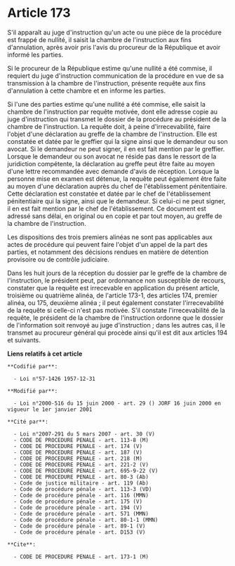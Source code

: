 # Article 173

S'il apparaît au juge d'instruction qu'un acte ou une pièce de la procédure est frappé de nullité, il saisit la chambre de
l'instruction aux fins d'annulation, après avoir pris l'avis du procureur de la République et avoir informé les parties.

Si le procureur de la République estime qu'une nullité a été commise, il requiert du juge d'instruction communication de la
procédure en vue de sa transmission à la chambre de l'instruction, présente requête aux fins d'annulation à cette chambre et
en informe les parties.

Si l'une des parties estime qu'une nullité a été commise, elle saisit la chambre de l'instruction par requête motivée, dont
elle adresse copie au juge d'instruction qui transmet le dossier de la procédure au président de la chambre de l'instruction.
La requête doit, à peine d'irrecevabilité, faire l'objet d'une déclaration au greffe de la chambre de l'instruction. Elle est
constatée et datée par le greffier qui la signe ainsi que le demandeur ou son avocat. Si le demandeur ne peut signer, il en
est fait mention par le greffier. Lorsque le demandeur ou son avocat ne réside pas dans le ressort de la juridiction
compétente, la déclaration au greffe peut être faite au moyen d'une lettre recommandée avec demande d'avis de réception.
Lorsque la personne mise en examen est détenue, la requête peut également être faite au moyen d'une déclaration auprès du
chef de l'établissement pénitentiaire. Cette déclaration est constatée et datée par le chef de l'établissement pénitentiaire
qui la signe, ainsi que le demandeur. Si celui-ci ne peut signer, il en est fait mention par le chef de l'établissement. Ce
document est adressé sans délai, en original ou en copie et par tout moyen, au greffe de la chambre de l'instruction.

Les dispositions des trois premiers alinéas ne sont pas applicables aux actes de procédure qui peuvent faire l'objet d'un
appel de la part des parties, et notamment des décisions rendues en matière de détention provisoire ou de contrôle
judiciaire.

Dans les huit jours de la réception du dossier par le greffe de la chambre de l'instruction, le président peut, par
ordonnance non susceptible de recours, constater que la requête est irrecevable en application du présent article, troisième
ou quatrième alinéa, de l'article 173-1, des articles 174, premier alinéa, ou 175, deuxième alinéa ; il peut également
constater l'irrecevabilité de la requête si celle-ci n'est pas motivée. S'il constate l'irrecevabilité de la requête, le
président de la chambre de l'instruction ordonne que le dossier de l'information soit renvoyé au juge d'instruction ; dans
les autres cas, il le transmet au procureur général qui procède ainsi qu'il est dit aux articles 194 et suivants.

**Liens relatifs à cet article**

	**Codifié par**:

	  - Loi n°57-1426 1957-12-31

	**Modifié par**:

	  - Loi n°2000-516 du 15 juin 2000 - art. 29 () JORF 16 juin 2000 en vigueur le 1er janvier 2001

	**Cité par**:

	  - Loi n°2007-291 du 5 mars 2007 - art. 30 (V)
	  - CODE DE PROCEDURE PENALE - art. 113-8 (M)
	  - CODE DE PROCEDURE PENALE - art. 174 (V)
	  - CODE DE PROCEDURE PENALE - art. 187 (V)
	  - CODE DE PROCEDURE PENALE - art. 218 (M)
	  - CODE DE PROCEDURE PENALE - art. 221-2 (V)
	  - CODE DE PROCEDURE PENALE - art. 695-9-22 (V)
	  - CODE DE PROCEDURE PENALE - art. 80-3 (Ab)
	  - Code de justice militaire - art. 119 (Ab)
	  - Code de procédure pénale - art. 113-3 (VD)
	  - Code de procédure pénale - art. 116 (MMN)
	  - Code de procédure pénale - art. 175 (V)
	  - Code de procédure pénale - art. 194 (V)
	  - Code de procédure pénale - art. 571 (MMN)
	  - Code de procédure pénale - art. 80-1-1 (MMN)
	  - Code de procédure pénale - art. 89-1 (V)
	  - Code de procédure pénale - art. D153 (V)

	**Cite**:

	  - CODE DE PROCEDURE PENALE - art. 173-1 (M)
